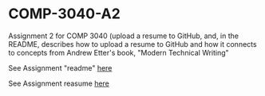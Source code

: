 # COMP-3040-A2

 Assignment 2 for COMP 3040 (upload a resume to GitHub, and, in the README, describes how to upload a resume to GitHub and how it connects to concepts from Andrew Etter's book, "Modern Technical Writing"

See Assignment "readme" [here](7790382_A2_readme.md)

See Assignment reasume [here](7790382_A2_resume)
